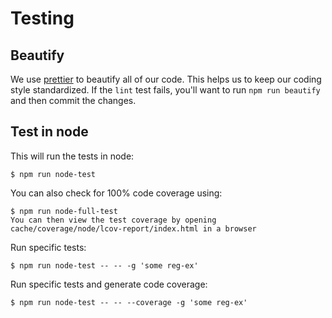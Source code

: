 # Testing

## Beautify

We use [prettier](https://github.com/prettier/prettier) to beautify all of our code. This helps us to keep our coding style standardized. If the `lint` test fails, you'll want to run `npm run beautify` and then commit the changes.

## Test in node

This will run the tests in node:

    $ npm run node-test

You can also check for 100% code coverage using:

    $ npm run node-full-test
    You can then view the test coverage by opening cache/coverage/node/lcov-report/index.html in a browser

Run specific tests:

    $ npm run node-test -- -- -g 'some reg-ex'

Run specific tests and generate code coverage:

    $ npm run node-test -- -- --coverage -g 'some reg-ex'
